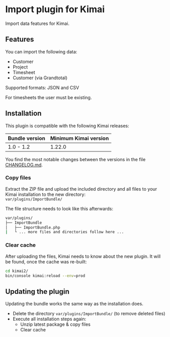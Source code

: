 # Import plugin for Kimai

Import data features for Kimai.

## Features

You can import the following data:
- Customer
- Project
- Timesheet
- Customer (via Grandtotal)

Supported formats: JSON and CSV

For timesheets the user must be existing.

## Installation

This plugin is compatible with the following Kimai releases:

| Bundle version | Minimum Kimai version |
|----------------|-----------------------|
| 1.0 - 1.2      | 1.22.0                |

You find the most notable changes between the versions in the file [CHANGELOG.md](CHANGELOG.md).

### Copy files

Extract the ZIP file and upload the included directory and all files to your Kimai installation to the new directory:  
`var/plugins/ImportBundle/`

The file structure needs to look like this afterwards:

```bash
var/plugins/
├── ImportBundle
│   ├── ImportBundle.php
|   └ ... more files and directories follow here ... 
```

### Clear cache

After uploading the files, Kimai needs to know about the new plugin. It will be found, once the cache was re-built:

```bash
cd kimai2/
bin/console kimai:reload --env=prod
```

## Updating the plugin

Updating the bundle works the same way as the installation does.

- Delete the directory `var/plugins/ImportBundle/` (to remove deleted files)
- Execute all installation steps again:
    - Unzip latest package & copy files
    - Clear cache
